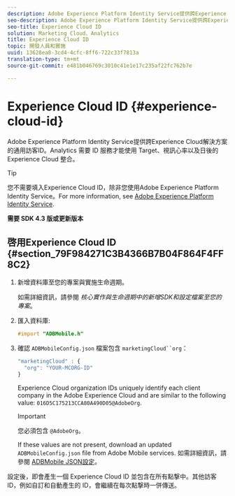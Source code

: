 ```yaml
---
description: Adobe Experience Platform Identity Service提供跨Experience Cloud解決方案的通用訪客ID。Analytics 需要 ID 服務才能使用 Target、視訊心率以及日後的Experience Cloud 整合。
seo-description: Adobe Experience Platform Identity Service提供跨Experience Cloud解決方案的通用訪客ID。Analytics 需要 ID 服務才能使用 Target、視訊心率以及日後的Experience Cloud 整合。
seo-title: Experience Cloud ID
solution: Marketing Cloud、Analytics
title: Experience Cloud ID
topic: 開發人員和實施
uuid: 13628ea8-3cd4-4cfc-8ff6-722c33f7813a
translation-type: tm+mt
source-git-commit: e481b046769c3010c41e1e17c235af22fc762b7e

---
```



# Experience Cloud ID {#experience-cloud-id}

Adobe Experience Platform Identity Service提供跨Experience Cloud解決方案的通用訪客ID。Analytics 需要 ID 服務才能使用 Target、視訊心率以及日後的Experience Cloud 整合。

>[!TIP]
>
>您不需要填入Experience Cloud ID，除非您使用Adobe Experience Platform Identity Service。For more information, see [Adobe Experience Platform Identity Service](https://marketing.adobe.com/resources/help/en_US/mcvid/).

**需要 SDK 4.3 版或更新版本**

## 啓用Experience Cloud ID {#section_79F984271C3B4366B7B04F864F4FF8C2}

1. 新增資料庫至您的專案與實施生命週期。

   如需詳細資訊，請參閱 *核心實作與生命週期中的新增SDK和設定檔案至您的專案*[](/help/ios/getting-started/dev-qs.md)。
1. 匯入資料庫:

   ```objective-c
   #import "ADBMobile.h"
   ```

1. 確認 `ADBMobileConfig.json` 檔案包含 `marketingCloud``org`：

   ```js
   "marketingCloud" : { 
     "org": "YOUR-MCORG-ID" 
   }
   ```

   Experience Cloud organization IDs uniquely identify each client company in the Adobe Experience Cloud and are similar to the following value: `016D5C175213CCA80A490D05@AdobeOrg`.

   >[!IMPORTANT]
   >
   >您必須包含 `@AdobeOrg`。

   If these values are not present, download an updated `ADBMobileConfig.json` file from Adobe Mobile services. 如需詳細資訊，請參閱 [ADBMobile JSON設定](/help/ios/getting-started/requirements.md)。

設定後，即會產生一個 Experience Cloud ID 並包含在所有點撃中。其他訪客 ID，例如自訂和自動產生的 ID，會繼續在每次點撃時一併傳送。

